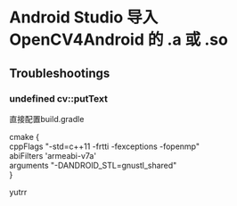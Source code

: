 # Android Studio 导入 OpenCV4Android 的 .a 或 .so
## Troubleshootings
### undefined cv::putText
直接配置build.gradle  
>
cmake {  
  cppFlags "-std=c++11 -frtti -fexceptions -fopenmp"  
  abiFilters 'armeabi-v7a'  
  arguments "-DANDROID_STL=gnustl_shared"  
}  

yutrr
